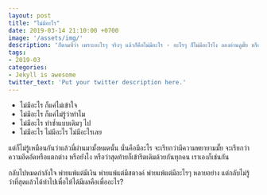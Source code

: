 ```yaml
---
layout: post
title: "ไม่มีอะไร"
date: 2019-03-14 21:10:00 +0700
image: '/assets/img/'
description: 'ก็ตามที่ว่า เพราะอะไรๆ จริงๆ แล้วก็คือไม่มีอะไร - อะไรๆ ก็ไม่มีอะไรไง ลองอ่านดูมั๊ย หรือว่าจะเอายังไง?'
tags:
- 2019-03
categories:
- Jekyll is awesome
twitter_text: 'Put your twitter description here.'
---
```

- ไม่มีอะไร ก็แค่ไม่เข้าใจ
- ไม่มีอะไร ก็แค่ไม่รู้ว่าทำไม
- ไม่มีอะไร ทำซ้ำแบบเดิมๆ ไป
- ไม่มีอะไร ไม่มีอะไร ไม่มีอะไรเลย

แต่ก็ไม่รู้เหมือนกันว่าแล้วมี่ผ่านมามั้งหมดนั้น นั่นคือมีอะไร จะเรียกว่ามีความพยายามมั๊ย จะเรียกว่าความอึดอัดหรือแตกต่าง หรือยังไง หรือว่าสุดท้ายก็เข้ารีตเดิมด้วยกันทุกคน เราเองก็เช่นกัน

กลับไปหมดกำลังใจ พ่ายแพ้แต่มีเงิน พ่ายแพ้แต่มีสตางค์ พ่ายแพ้แต่มีอะไรๆ หลายอย่าง แต่กลับไม่รู้ว่าที่สุดแล้วได้ทำไปเพื่อให้ได้มีผลคือเพื่ออะไร?
